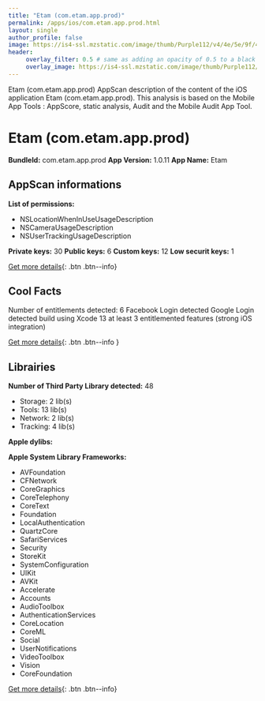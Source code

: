 ```yaml
---
title: "Etam (com.etam.app.prod)"
permalink: /apps/ios/com.etam.app.prod.html
layout: single
author_profile: false
image: https://is4-ssl.mzstatic.com/image/thumb/Purple112/v4/4e/5e/9f/4e5e9f9b-4172-f0fd-146a-d13932d5c7a1/AppIcon-0-1x_U007emarketing-0-5-0-85-220.png/512x512bb.jpg
header: 
     overlay_filter: 0.5 # same as adding an opacity of 0.5 to a black background
     overlay_image: https://is4-ssl.mzstatic.com/image/thumb/Purple112/v4/4e/5e/9f/4e5e9f9b-4172-f0fd-146a-d13932d5c7a1/AppIcon-0-1x_U007emarketing-0-5-0-85-220.png/512x512bb.jpg
---
```

Etam (com.etam.app.prod) AppScan description of the content of the iOS application Etam (com.etam.app.prod). This analysis is based on the Mobile App Tools : AppScore, static analysis, Audit and the Mobile Audit App Tool.

# Etam (com.etam.app.prod)

**BundleId:** com.etam.app.prod
**App Version:** 1.0.11
**App Name:** Etam


## AppScan informations 

**List of permissions:** 
- NSLocationWhenInUseUsageDescription
- NSCameraUsageDescription
- NSUserTrackingUsageDescription
  
  
**Private keys:** 30
**Public keys:** 6
**Custom keys:** 12
**Low securit keys:** 1
  
[Get more details](/pricing.html){: .btn .btn--info}

## Cool Facts

Number of entitlements detected: 6
Facebook Login detected
Google Login detected
build using Xcode 13
at least 3 entitlemented features (strong iOS integration)
  
[Get more details](/pricing.html){: .btn .btn--info }

## Librairies 
**Number of Third Party Library detected:** 48
- Storage: 2 lib(s)
- Tools: 13 lib(s)
- Network: 2 lib(s)
- Tracking: 4 lib(s)


**Apple dylibs:**


**Apple System Library Frameworks:**
- AVFoundation
- CFNetwork
- CoreGraphics
- CoreTelephony
- CoreText
- Foundation
- LocalAuthentication
- QuartzCore
- SafariServices
- Security
- StoreKit
- SystemConfiguration
- UIKit
- AVKit
- Accelerate
- Accounts
- AudioToolbox
- AuthenticationServices
- CoreLocation
- CoreML
- Social
- UserNotifications
- VideoToolbox
- Vision
- CoreFoundation


  
[Get more details](/pricing.html){: .btn .btn--info}


